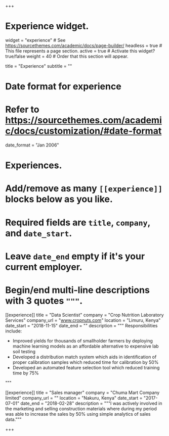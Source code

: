 +++
# Experience widget.
widget = "experience"  # See https://sourcethemes.com/academic/docs/page-builder/
headless = true  # This file represents a page section.
active = true  # Activate this widget? true/false
weight = 40  # Order that this section will appear.

title = "Experience"
subtitle = ""

# Date format for experience
#   Refer to https://sourcethemes.com/academic/docs/customization/#date-format
date_format = "Jan 2006"

# Experiences.
#   Add/remove as many `[[experience]]` blocks below as you like.
#   Required fields are `title`, `company`, and `date_start`.
#   Leave `date_end` empty if it's your current employer.
#   Begin/end multi-line descriptions with 3 quotes `"""`.
[[experience]]
  title = "Data Scientist"
  company = "Crop Nutrition Laboratory Services"
  company_url = "www.cropnuts.com"
  location = "Limuru, Kenya"
  date_start = "2018-11-15"
  date_end = ""
  description = """
  Responsibilities include:
  
  * Improved yields for thousands of smallholder farmers by deploying machine learning models as an affordable alternative to expensive lab soil testing
  * Developed a distribution match system which aids in  identification of proper calibration samples which reduced
  time for calibration by 50%
  * Developed an automated feature selection tool which reduced training time by 75%
 
  """

[[experience]]
  title = "Sales manager"
  company = "Chuma Mart Company limited"
  company_url = ""
  location = "Nakuru, Kenya"
  date_start = "2017-07-01"
  date_end = "2018-02-28"
  description = """I was actively involved in the marketing and selling construction materials where during my period was able to increase the sales by 50% using simple analytics of sales data."""

+++

